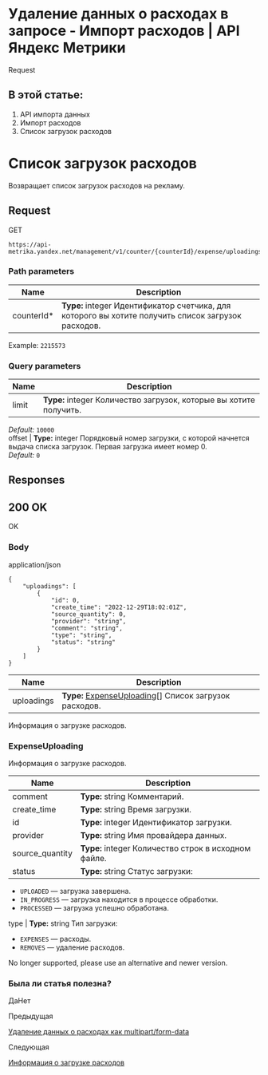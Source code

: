# Удаление данных о расходах в запросе - Импорт расходов | API Яндекс Метрики

Request

## В этой статье:

  1. API импорта данных
  2. Импорт расходов
  3. Список загрузок расходов

# Список загрузок расходов

Возвращает список загрузок расходов на рекламу.

## [](ru/management/openapi/expense/findAll_2#request)Request

GET
    
    
    https://api-metrika.yandex.net/management/v1/counter/{counterId}/expense/uploadings
    

### [](ru/management/openapi/expense/findAll_2#path-parameters)Path parameters

**Name** |  **Description**  
---|---  
counterId* |  **Type:** integer<int32> Идентификатор счетчика, для которого вы хотите получить список загрузок расходов.  
Example: `2215573`  
  
### [](ru/management/openapi/expense/findAll_2#query-parameters)Query parameters

**Name** |  **Description**  
---|---  
limit |  **Type:** integer<int32> Количество загрузок, которые вы хотите получить.  
_Default:_ `10000`  
offset |  **Type:** integer<int32> Порядковый номер загрузки, с которой начнется выдача списка загрузок. Первая загрузка имеет номер 0.  
_Default:_ `0`  
  
## [](ru/management/openapi/expense/findAll_2#responses)Responses

## [](ru/management/openapi/expense/findAll_2#200-ok)200 OK

OK

### [](ru/management/openapi/expense/findAll_2#body)Body

application/json
    
    
    {
        "uploadings": [
            {
                "id": 0,
                "create_time": "2022-12-29T18:02:01Z",
                "source_quantity": 0,
                "provider": "string",
                "comment": "string",
                "type": "string",
                "status": "string"
            }
        ]
    }
    

**Name** |  **Description**  
---|---  
uploadings |  **Type:** [ExpenseUploading](findall_2.md)[] Список загрузок расходов.  
Информация о загрузке расходов.  
  
### [](ru/management/openapi/expense/findAll_2#expenseuploading)ExpenseUploading

Информация о загрузке расходов.

**Name** |  **Description**  
---|---  
comment |  **Type:** string Комментарий.  
create_time |  **Type:** string<date-time> Время загрузки.  
id |  **Type:** integer<int64> Идентификатор загрузки.  
provider |  **Type:** string Имя провайдера данных.  
source_quantity |  **Type:** integer<int32> Количество строк в исходном файле.  
status |  **Type:** string Статус загрузки:

  * `UPLOADED` — загрузка завершена.
  * `IN_PROGRESS` — загрузка находится в процессе обработки.
  * `PROCESSED` — загрузка успешно обработана.

  
type |  **Type:** string Тип загрузки:

  * `EXPENSES` — расходы.
  * `REMOVES` — удаление расходов.

  
  
No longer supported, please use an alternative and newer version.

### Была ли статья полезна?

ДаНет

Предыдущая

[Удаление данных о расходах как multipart/form-data](uploadremovebody_1.md)

Следующая

[Информация о загрузке расходов](findbyid_2.md)